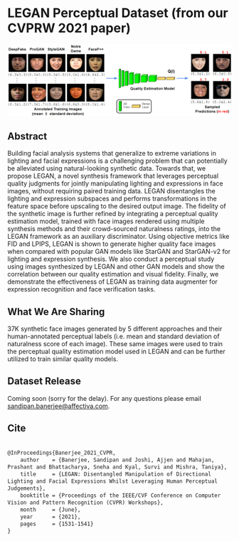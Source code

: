 # LEGAN Perceptual Dataset (from our CVPRW 2021 paper)

![alt text](https://github.com/Affectiva/LEGAN_Perceptual_Dataset/blob/main/Quality_Framework_5.png)

## Abstract
Building facial analysis systems that generalize to extreme variations in lighting and facial expressions is a challenging problem that can potentially be alleviated using natural-looking synthetic data. Towards that, we propose LEGAN, a novel synthesis framework that leverages perceptual quality judgments for jointly manipulating lighting and expressions in face images, without requiring paired training data. LEGAN disentangles the lighting and expression subspaces and performs transformations in the feature space before upscaling to the desired output image. The fidelity of the synthetic image is further refined by integrating a perceptual quality estimation model, trained with face images rendered using multiple synthesis methods and their crowd-sourced naturalness ratings, into the LEGAN
framework as an auxiliary discriminator. Using objective metrics like FID and LPIPS, LEGAN is shown to generate higher quality face images when compared with popular GAN models like StarGAN and StarGAN-v2 for lighting and expression synthesis. We also conduct a perceptual study using images synthesized by LEGAN and other GAN models and show the correlation between our quality estimation and visual fidelity. Finally, we demonstrate the effectiveness of LEGAN as training data augmenter for expression recognition and face verification tasks.

## What We Are Sharing

37K synthetic face images generated by 5 different approaches and their human-annotated perceptual labels (i.e. mean and standard deviation of naturalness score of each image). These same images were used to train the perceptual quality estimation model used in LEGAN and can be further utilized to train similar quality models.

## Dataset Release

Coming soon (sorry for the delay). For any questions please email sandipan.banerjee@affectiva.com. 


## Cite

```

@InProceedings{Banerjee_2021_CVPR,
    author    = {Banerjee, Sandipan and Joshi, Ajjen and Mahajan, Prashant and Bhattacharya, Sneha and Kyal, Survi and Mishra, Taniya},
    title     = {LEGAN: Disentangled Manipulation of Directional Lighting and Facial Expressions Whilst Leveraging Human Perceptual Judgements},
    booktitle = {Proceedings of the IEEE/CVF Conference on Computer Vision and Pattern Recognition (CVPR) Workshops},
    month     = {June},
    year      = {2021},
    pages     = {1531-1541}
}

```

